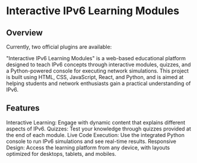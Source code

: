 # Interactive IPv6 Learning Modules

## Overview

Currently, two official plugins are available:

"Interactive IPv6 Learning Modules" is a web-based educational platform designed to teach IPv6 concepts through interactive modules, quizzes, and a Python-powered console for executing network simulations. This project is built using HTML, CSS, JavaScript, React, and Python, and is aimed at helping students and network enthusiasts gain a practical understanding of IPv6.

## Features
Interactive Learning: Engage with dynamic content that explains different aspects of IPv6.
Quizzes: Test your knowledge through quizzes provided at the end of each module.
Live Code Execution: Use the integrated Python console to run IPv6 simulations and see real-time results.
Responsive Design: Access the learning platform from any device, with layouts optimized for desktops, tablets, and mobiles.
